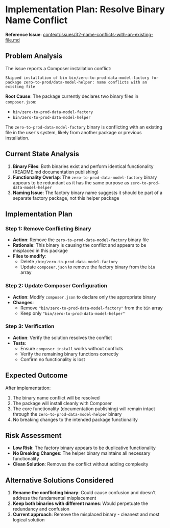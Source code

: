 # Implementation Plan: Resolve Binary Name Conflict

**Reference Issue**: [context/issues/32-name-conflicts-with-an-existing-file.md](../issues/32-name-conflicts-with-an-existing-file.md)

## Problem Analysis

The issue reports a Composer installation conflict:
```
Skipped installation of bin bin/zero-to-prod-data-model-factory for package zero-to-prod/data-model-helper: name conflicts with an existing file
```

**Root Cause**: The package currently declares two binary files in `composer.json`:
- `bin/zero-to-prod-data-model-factory`
- `bin/zero-to-prod-data-model-helper`

The `zero-to-prod-data-model-factory` binary is conflicting with an existing file in the user's system, likely from another package or previous installation.

## Current State Analysis

1. **Binary Files**: Both binaries exist and perform identical functionality (README.md documentation publishing)
2. **Functionality Overlap**: The `zero-to-prod-data-model-factory` binary appears to be redundant as it has the same purpose as `zero-to-prod-data-model-helper`
3. **Naming Issue**: The factory binary name suggests it should be part of a separate factory package, not this helper package

## Implementation Plan

### Step 1: Remove Conflicting Binary
- **Action**: Remove the `zero-to-prod-data-model-factory` binary file
- **Rationale**: This binary is causing the conflict and appears to be misplaced in this package
- **Files to modify**:
  - Delete `/bin/zero-to-prod-data-model-factory`
  - Update `composer.json` to remove the factory binary from the `bin` array

### Step 2: Update Composer Configuration
- **Action**: Modify `composer.json` to declare only the appropriate binary
- **Changes**:
  - Remove `"bin/zero-to-prod-data-model-factory"` from the `bin` array
  - Keep only `"bin/zero-to-prod-data-model-helper"`

### Step 3: Verification
- **Action**: Verify the solution resolves the conflict
- **Tests**:
  - Ensure `composer install` works without conflicts
  - Verify the remaining binary functions correctly
  - Confirm no functionality is lost

## Expected Outcome

After implementation:
1. The binary name conflict will be resolved
2. The package will install cleanly with Composer
3. The core functionality (documentation publishing) will remain intact through the `zero-to-prod-data-model-helper` binary
4. No breaking changes to the intended package functionality

## Risk Assessment

- **Low Risk**: The factory binary appears to be duplicative functionality
- **No Breaking Changes**: The helper binary maintains all necessary functionality
- **Clean Solution**: Removes the conflict without adding complexity

## Alternative Solutions Considered

1. **Rename the conflicting binary**: Could cause confusion and doesn't address the fundamental misplacement
2. **Keep both binaries with different names**: Would perpetuate the redundancy and confusion
3. **Current approach**: Remove the misplaced binary - cleanest and most logical solution